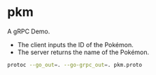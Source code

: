 # pkm

A gRPC Demo.
- The client inputs the ID of the Pokémon.
- The server returns the name of the Pokémon.

``` sh
protoc --go_out=. --go-grpc_out=. pkm.proto
```